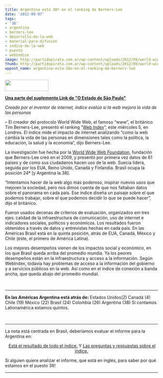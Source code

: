 ```yaml
---
title: Argentina está 38º en el ranking de Berners-Lee
date: '2012-09-07'
tags:
- '38'
- argentina
- berners-lee
- desarrollo-de-la-web
- material-para-difusion
- indice-de-la-web
- puesto
- webindice
image: http://partidopirata.com.ar/wp-content/uploads/2012/09/world-wide-web-foundation.png
thumb: http://partidopirata.com.ar/wp-content/uploads/2012/09/world-wide-web-foundation-115x37.png
wppost_name: argentina-esta-38o-en-el-ranking-de-berners-lee
---
```


<a href="http://partidopirata.com.ar/wp-content/uploads/2012/09/world-wide-web-foundation.png"><img class="alignright size-full wp-image-6404" title="world-wide-web-foundation" src="http://partidopirata.com.ar/wp-content/uploads/2012/09/world-wide-web-foundation.png" alt="" width="143" height="37" /></a>

<strong><a href="http://blogs.estadao.com.br/link/brasil-e-24o-em-ranking-de-berners-lee/" target="_blank">Una parte del suplemento Link de "O Estado de São Paulo"</a></strong>

<em>Creado por el inventor de internet, índice evalúa si la web mejora la vida de las personas</em>

– El creador del protocolo World Wide Web, el famoso “www”, el británico Tim Berners-Lee, presentó el ranking ”<a href="http://www.webfoundation.org/projects/the-web-index/" target="_blank">Web Index</a>“, este miércoles 5, en Londres. El índice mide el impacto de internet analizando “como la web cambia la vida de las personas en dimensiones tales como la política, la educación, la salud y la economia”, dijo Berners-Lee.

La investigación fue hecha por la <a href="http://www.webfoundation.org">World Wide Web Foundation</a>, fundación que Berners-Lee creó en el 2009, y presentó por primera vez datos de 61 países y de como sus ciudadanos hacen uso de la web. Suecia lidera, seguida por los EUA, Reino Unido, Canadá y Finlandia. Brasil ocupa la posición 24ª [y Argentina la 38].

“Intentamos hacer de la web algo más poderoso, inspirar nuevos usos que mejoren la sociedad, pero nos dimos cuenta de que nos faltaban datos sobre el panorama en cada país. Ese índice diseña un paisaje sobre el que podemos trabajar, sobre el que podemos decidir lo que se puede hacer”, dijo el británico.

Fueron usados decenas de criterios de evaluación, organizados em tres ejes: calidad de la infraestructura de comunicación, uso de internet e indicadores sociales, políticos y económicos. Los resultados fueron obtenidos a través de datos y entrevistas hechas en cada país. En las Américas Brasil está en la quinta posición, atrás de EUA, Canadá, México y Chile (este, el primero de América Latina).

Los mejores desempeños vienen de los impactos social y económico, en los que Brasil queda arriba del promedio mundia. Ya los peores desempeños están en la infraestructura y acceso a la información. Según WebIndex, todavía hay problemas de acceso a la información del gobierno y a servicios públicos en la web. Así como en el índice de conexión a banda ancha, que queda abajo del promedio mundial.

&nbsp;

<hr />

<strong>En las Américas Argentina está atrás de:</strong>
Estados Unidos(2)
Canadá (4)
Chile (19)
México (22)
Brasil (24)
Colombia (26)
Argentina (38)
Si contamos Lationamérica estamos quintos.

&nbsp;

<hr />

La nota está centrada en Brasil, deberíamos evaluar el informe para la Argentina en:
<p style="text-align: center;"> <a href="http://thewebindex.org/data/all/webindex/" target="_blank">Está el resultado de todo el índice.</a>
Y <a href="http://thewebindex.org/about/faqs/" target="_blank">Las preguntas y respuestas sobre el índice.</a></p>
Si alguien quiere analizar el informe, que está en inglés, para saber por qué estamos en el puesto 38!

<hr />
